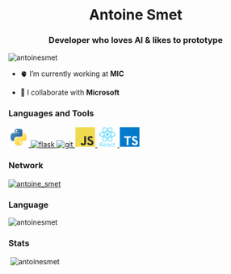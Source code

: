<h1 align="center">Antoine Smet</h1>
<h3 align="center">Developer who loves AI & likes to prototype</h3>

<p align="left"> <img src="https://komarev.com/ghpvc/?username=antoinesmet&label=Profile%20views&color=0e75b6&style=flat" alt="antoinesmet" /> </p>

- 🫀 I’m currently working at **MIC**

- 🦝 I collaborate with **Microsoft**


<h3 align="left">Languages and Tools </h3>
<p align="left"><a href="https://www.python.org" target="_blank" rel="noreferrer"> <img src="https://raw.githubusercontent.com/devicons/devicon/master/icons/python/python-original.svg" alt="python" width="40" height="40"/> </a> <a href="https://flask.palletsprojects.com/" target="_blank" rel="noreferrer"> <img src="https://www.vectorlogo.zone/logos/pocoo_flask/pocoo_flask-icon.svg" alt="flask" width="40" height="40"/> </a> <a href="https://git-scm.com/" target="_blank" rel="noreferrer"> <img src="https://www.vectorlogo.zone/logos/git-scm/git-scm-icon.svg" alt="git" width="40" height="40"/> </a> <a href="https://developer.mozilla.org/en-US/docs/Web/JavaScript" target="_blank" rel="noreferrer"> <img src="https://raw.githubusercontent.com/devicons/devicon/master/icons/javascript/javascript-original.svg" alt="javascript" width="40" height="40"/> </a>  <a href="https://reactjs.org/" target="_blank" rel="noreferrer"> <img src="https://raw.githubusercontent.com/devicons/devicon/master/icons/react/react-original-wordmark.svg" alt="react" width="40" height="40"/> </a> <a href="https://www.typescriptlang.org/" target="_blank" rel="noreferrer"> <img src="https://raw.githubusercontent.com/devicons/devicon/master/icons/typescript/typescript-original.svg" alt="typescript" width="40" height="40"/> </a> </p>

<h3 align="left">Network</h3>
<p align="left">
<a href="https://twitter.com/antoine_smet" target="blank"><img align="center" src="https://raw.githubusercontent.com/rahuldkjain/github-profile-readme-generator/master/src/images/icons/Social/twitter.svg" alt="antoine_smet" height="30" width="40" /></a>
</p>
<p align="left">
<h3 align="left">Language</h3>
<img align="left" src="https://github-readme-stats.vercel.app/api/top-langs?username=antoinesmet&show_icons=true&locale=en&layout=compact" alt="antoinesmet" /></p>

<br/>
<h3 align="left">Stats</h3>
<p>&nbsp;<img align="center" src="https://github-readme-stats.vercel.app/api?username=antoinesmet&show_icons=true&locale=en" alt="antoinesmet" /></p>

